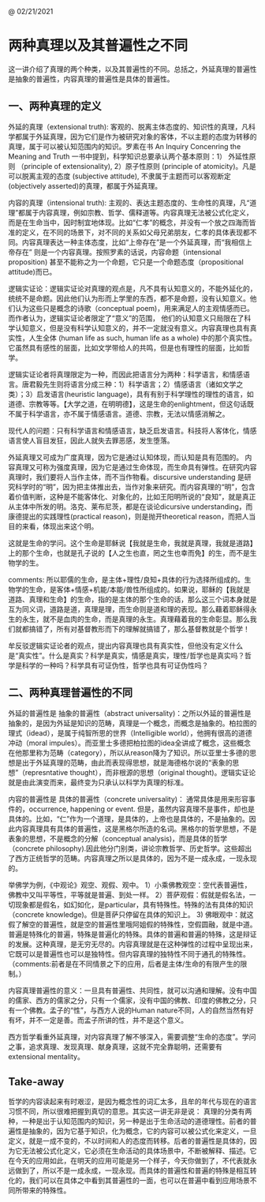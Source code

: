 @ 02/21/2021

# 两种真理以及其普遍性之不同

这一讲介绍了真理的两个种类，以及其普遍性的不同。总括之，外延真理的普遍性是抽象的普遍性，内容真理的普遍性是具体的普遍性。

## 一、两种真理的定义

外延的真理（extensional truth): 客观的、脱离主体态度的、知识性的真理，凡科学都属于外延真理，因为它们是作为被研究对象的客体，不以主题的态度为转移的真理，属于可以被认知范围内的知识。罗素在书 An Inquiry Concenring the Meaning and Truth 一书中提到，科学知识总要承认两个基本原则：1） 外延性原则 （principle of extensionality), 2）原子性原则 (principle of atomicity)。凡是可以脱离主观的态度 (subjective attitude), 不隶属于主题而可以客观断定(objectively asserted)的真理，都属于外延真理。

内容的真理（intensional truth): 主观的、表达主题态度的、生命性的真理，凡“道理”都属于内容真理，例如宗教、哲学、儒释道等。内容真理无法被公式化定义，而是在生命当中，因时制宜地体现。比如“仁孝”的概念，并没有一个放之四海而皆准的定义，在不同的场景下，对不同的关系如父母兄弟朋友，仁孝的具体表现都不同。内容真理表达一种主体态度，比如“上帝存在”是一个外延真理，而“我相信上帝存在” 则是一个内容真理。按照罗素的话说，内容命题（intensional proposition) 甚至不能称之为一个命题，它只是一个命题态度（propositional attitude)而已。

逻辑实证论：逻辑实证论对真理的观点是，凡不具有认知意义的，不能外延化的，统统不是命题。因此他们认为形而上学里的东西，都不是命题，没有认知意义。他们认为这些只是概念的诗歌（conceptual poem)，用来满足人的主观情感而已。而作者认为，逻辑实证论者限定了“意义”的范围， 他们的认知意义只局限在了科学认知意义，但是没有科学认知意义的，并不一定就没有意义。内容真理也具有真实性，人生全体 (human life as such, human life as a whole) 中的那个真实性。 它虽然具有感性的层面，比如文学带给人的共鸣，但是也有理性的层面，比如哲学。

逻辑实证论者将真理限定为一种，而因此把语言分为两种：科学语言，和情感语言。唐君毅先生则将语言分成三种：1）科学语言；2）情感语言（诸如文学之类）；3）启发语言(heuristic language)，具有有别于科学理性的理性的语言，如道德、宗教等等。【大学之道，在明明德】，这是生命的enlightment，但这句话既不属于科学语言，亦不属于情感语言。道德、宗教，无法以情感消解之。

现代人的问题：只有科学语言和情感语言，缺乏启发语言。科技将人客体化，情感语言使人盲目发狂，因此人就失去罪恶感，发生堕落。

外延真理又可成为广度真理，因为它是通过认知体现，而认知是具有范围的。
内容真理又可称为强度真理，因为它是通过生命体现，而生命具有弹性。在研究内容真理时，我们要将人当作主体，而不当作物看。discursive understanding 是研究科学时的“明”，因为把主体推出去，当作对象来研究。而内容真理的“明”，包含着价值判断，这种是不能客体化、对象化的，比如王阳明所说的“良知”，就是真正从主体中所发的明。洛克、莱布尼茨，都是在谈论dicursive understanding，而康德提出的实践理性(practical reason)，则是抛开theoretical reason，而把人当目的来看，体现出来这个明。

这就是生命的学问。这个生命是耶稣说【我就是生命，我就是真理，我就是道路】上的那个生命，也就是孔子说的【人之生也直，罔之生也幸而免】的生，而不是生物学的生。

comments: 所以耶儒的生命，是主体+理性/良知+具体的行为选择所组成的。生物学的生命，是客体+情感+机能/本能/兽性所组成的。如果说，耶稣的【我就是道路、真理和生命】的生命，指的是主体的那个生命的话，那么这三个词本身就是互为同义词，道路是道，真理是理，而生命则是道和理的表现。那么藉着耶稣得永生的永生，就不是血肉的生命，而是真理的永生。真理藉着我的生命彰显。那么我们就都搞错了，所有对基督教形而下的理解就搞错了，那么基督教就是个哲学！

牟反驳逻辑实证论者的观点，提出内容真理也具有真实性，但他没有定义什么是“真实性”。什么是真实？科学是真实，情感是真实，理性/哲学也是真实吗？哲学是科学的一种吗？科学具有可证伪性，哲学也具有可证伪性吗？

## 二、两种真理普遍性的不同

外延的普遍性是 抽象的普遍性（abstract universality)：之所以外延的普遍性是抽象的，是因为外延是知识的范畴，真理是一个概念，而概念是抽象的。柏拉图的理式（idead），是属于纯智所思的世界（Intelligible world），他拥有很高的道德冲动（moral impules）。而亚里士多德把柏拉图的idea全讲成了概念，这些概念在他那里称为范畴（category），所以从reason降为了知识。所以亚里士多德的思想是出于外延真理的范畴，由此而表现得思想，就是海德格尔说的“表象的思想”（represntative thought），而非根源的思想（original thought)。逻辑实证论就是由此演变而来，最终变为只承认以科学为真理的标准。

内容的普遍性是 具体的普遍性（concrete universality)： 通常具体是用来形容事件的，occurrence, happening or event. 但是，虽然内容真理不是事件，却也是具体的。比如，“仁”作为一个道理，是具体的，上帝也是具体的，不是抽象的。因此内容真理具有具体的普遍性，这是黑格尔所造的名词。黑格尔的哲学思想，不是表象的思想，不是概念的分解（conceptual analysis)，而是具体的哲学（concrete philosophy).因此他分门别类，讲论宗教哲学、历史哲学。这些超出了西方正统哲学的范畴。内容真理之所以是具体的，因为不是一成永成，一现永现的。

举佛学为例，《中观论》观空、观假、观中。
1）小乘佛教观空：空代表普遍性，佛教中又叫平等性，平等就是普遍、到处一样。
2）菩萨观假：假就是假名法，一切现象都是假名，如幻如化，是particular，具有特殊性。特殊的法有具体的知识（concrete knowledge)。但是菩萨只停留在具体的知识上。
3) 佛眼观中：就这假了解空的普遍性，就是空的普遍性里哦阿姐假的特殊性，空假圆融，就是中道。普遍是特殊化的普遍，特殊是普遍化的特殊。具体的普遍和普遍的特殊，这是辩证的发展。这种真理，是无穷无尽的。内容真理就是在这种弹性的过程中呈现出来，它既可以是普遍性也可以是独特性。但内容真理的独特性不同于通孔的特殊性。（comments:前者是在不同情景之下的应用，后者是主体/生命的有限产生的限制。）

内容真理普遍性的意义：一旦具有普遍性、共同性，就可以沟通和理解。没有中国的儒家、西方的儒家之分，只有一个儒家，没有中国的佛教、印度的佛教之分，只有一个佛教。孟子的“性”，与西方人说的Human nature不同，人的自然当然有好有坏，并不一定是善。而孟子所讲的性，并不是这个意义。

西方哲学看重外延真理，对内容真理了解不够深入，需要调整“生命的态度”。学问之事，追求真理、发现真理、献身真理，这就不完全靠聪明，还需要有extensional mentality。 

## Take-away
哲学的内容读起来有时艰涩，是因为概念性的词汇太多，且牟的年代与现在的语言习惯不同，所以很难把握到真切的意思。其实这一讲无非是说：
真理的分类有两种，一种是出于认知范围内的知识，另一种是出于生命活动的道德理性。前者的普遍性是抽象的，因为它基于知识，化为概念，它的内容可以被公式化来定义，一旦定义，就是一成不变的，不以时间和人的态度而转移。后者的普遍性是具体的，因为它无法被公式化定义，它必须在生命活动的具体场景中，不断被解释、描述。它在今天的应用如此，在明天的应用可能是另一个样子，今天你做到了，不代表就永远做到了，所以不是一成永成，一现永现。而具体的普遍性和普遍的特殊是相互转化的，我们可以在具体之中看到其普遍性的一面，也可以在普遍中看到应用场景不同所带来的特殊性。

